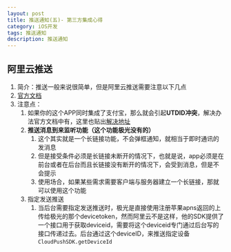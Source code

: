 ```yaml
---
layout: post
title: 推送通知(五)- 第三方集成心得
category: iOS开发
tags: 推送通知
description: 推送通知
---
```


## 阿里云推送
1. 简介：推送一般来说很简单，但是阿里云推送需要注意以下几点
2. [官方文档](https://help.aliyun.com/document_detail/30071.html?spm=a2c4g.11186623.6.627.61835b0fahBqbK)
3. 注意点： 
    1. 如果你的这个APP同时集成了支付宝，那么就会引起**UTDID冲突**，解决办法官方文档中有，这里也贴出[解决地址](https://help.aliyun.com/knowledge_detail/59152.html)
    2. **推送消息到来监听功能（这个功能极光没有的）**
        1. 这个其实就是一个长链接功能，不会弹框通知，就相当于即时通讯的发消息
        2. 但是接受条件必须是长链接未断开的情况下，也就是说，app必须是在前台或者在后台而且长链接没有断开的情况下，会受到消息，但是不会提示
        3. 使用场合，如果某些需求需要客户端与服务器建立一个长链接，那就可以使用这个功能
    3. 指定发送推送
        1. 当后台需要指定发送推送时，极光是直接使用注册苹果apns返回的上传给极光的那个devicetoken，然而阿里云不是这样，他的SDK提供了一个接口用于获取deviceid，需要将这个deviceid专门通过后台写的接口传递过去。后台通过这个deviceID，来推送指定设备`CloudPushSDK.getDeviceId`


